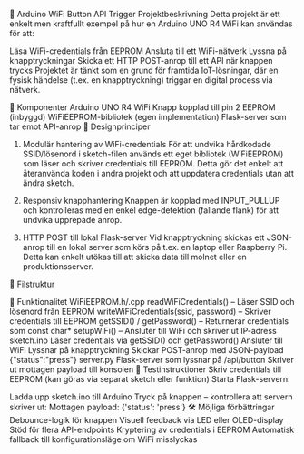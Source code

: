 📡 Arduino WiFi Button API Trigger
Projektbeskrivning
Detta projekt är ett enkelt men kraftfullt exempel på hur en Arduino UNO R4 WiFi kan användas för att:

Läsa WiFi-credentials från EEPROM
Ansluta till ett WiFi-nätverk
Lyssna på knapptryckningar
Skicka ett HTTP POST-anrop till ett API när knappen trycks
Projektet är tänkt som en grund för framtida IoT-lösningar, där en fysisk händelse (t.ex. en knapptryckning) triggar en digital process via nätverk.

🧩 Komponenter
Arduino UNO R4 WiFi
Knapp kopplad till pin 2
EEPROM (inbyggd)
WiFiEEPROM-bibliotek (egen implementation)
Flask-server som tar emot API-anrop
🧠 Designprinciper
1. Modulär hantering av WiFi-credentials
För att undvika hårdkodade SSID/lösenord i sketch-filen används ett eget bibliotek (WiFiEEPROM) som läser och skriver credentials till EEPROM. Detta gör det enkelt att återanvända koden i andra projekt och att uppdatera credentials utan att ändra sketch.

2. Responsiv knapphantering
Knappen är kopplad med INPUT_PULLUP och kontrolleras med en enkel edge-detektion (fallande flank) för att undvika upprepade anrop.

3. HTTP POST till lokal Flask-server
Vid knapptryckning skickas ett JSON-anrop till en lokal server som körs på t.ex. en laptop eller Raspberry Pi. Detta kan enkelt utökas till att skicka data till molnet eller en produktionsserver.

📁 Filstruktur

🔧 Funktionalitet
WiFiEEPROM.h/.cpp
readWiFiCredentials() – Läser SSID och lösenord från EEPROM
writeWiFiCredentials(ssid, password) – Skriver credentials till EEPROM
getSSID() / getPassword() – Returnerar credentials som const char*
setupWiFi() – Ansluter till WiFi och skriver ut IP-adress
sketch.ino
Läser credentials via getSSID() och getPassword()
Ansluter till WiFi
Lyssnar på knapptryckning
Skickar POST-anrop med JSON-payload {"status":"press"}
server.py
Flask-server som lyssnar på /api/button
Skriver ut mottagen payload till konsolen
🧪 Testinstruktioner
Skriv credentials till EEPROM (kan göras via separat sketch eller funktion)
Starta Flask-servern:

Ladda upp sketch.ino till Arduino
Tryck på knappen – kontrollera att servern skriver ut:
Mottagen payload: {'status': 'press'}
🛠️ Möjliga förbättringar
Debounce-logik för knappen
Visuell feedback via LED eller OLED-display
Stöd för flera API-endpoints
Kryptering av credentials i EEPROM
Automatisk fallback till konfigurationsläge om WiFi misslyckas
